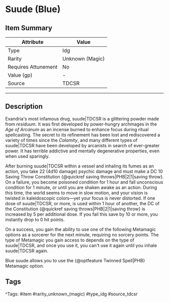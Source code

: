 # Suude (Blue)

## Item Summary

| Attribute            | Value                        |
|----------------------|------------------------------|
| Type                 | Idg |
| Rarity               | Unknown (Magic)             |
| Requires Attunement  | No                |
| Value (gp)           | -    |
| Source               | TDCSR |

---

## Description

Exandria's most infamous drug, suude|TDCSR is a glittering powder made from _residuum_. It was first developed by power-hungry archmages in the _Age of Arcanum_ as an incense burned to enhance focus during ritual spellcasting. The secret to its refinement has been lost and rediscovered a variety of times since the _Calamity_, and many different types of suude|TDCSR have been developed by arcanists in search of ever-greater power. It has terrible addictive and mentally degenerative properties, even when used sparingly.

After burning suude|TDCSR within a vessel and inhaling its fumes as an action, you take 22 (4d10 damage) psychic damage and must make a DC 10 Saving Throw Constitution {@quickref saving throws|PHB|2|1|saving throw}. On a failure, you become poisoned condition for 1 hour and fall unconscious condition for 1 minute, or until you are shaken awake as an action. During this time, the world seems to move in slow motion, and your vision is twisted in kaleidoscopic colors—yet your focus is never distorted. If one dose of suude|TDCSR, or more, is used within 1 hour of another, the DC of the Constitution {@quickref saving throws|PHB|2|1|saving throw} is increased by 5 per additional dose. If you fail this save by 10 or more, you instantly drop to 0 hit points.

On a success, you gain the ability to use one of the following Metamagic options as a sorcerer for the next minute, requiring no sorcery points. The type of Metamagic you gain access to depends on the type of suude|TDCSR, and once you use it, you can't use it again until you inhale suude|TDCSR again.

Blue suude allows you to use the {@optfeature Twinned Spell|PHB} Metamagic option.

## Tags

^Tags: #item #rarity_unknown_(magic) #type_idg #source_tdcsr